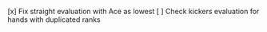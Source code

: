 [x] Fix straight evaluation with Ace as lowest
[ ] Check kickers evaluation for hands with duplicated ranks
